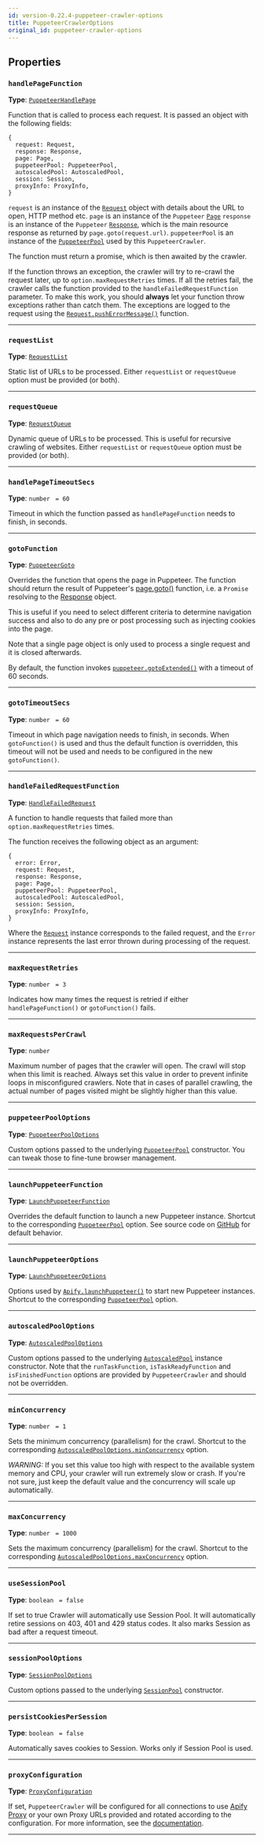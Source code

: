 ```yaml
---
id: version-0.22.4-puppeteer-crawler-options
title: PuppeteerCrawlerOptions
original_id: puppeteer-crawler-options
---
```


<a name="puppeteercrawleroptions"></a>

## Properties

### `handlePageFunction`

**Type**: [`PuppeteerHandlePage`](../typedefs/puppeteer-handle-page)

Function that is called to process each request. It is passed an object with the following fields:

```
{
  request: Request,
  response: Response,
  page: Page,
  puppeteerPool: PuppeteerPool,
  autoscaledPool: AutoscaledPool,
  session: Session,
  proxyInfo: ProxyInfo,
}
```

`request` is an instance of the [`Request`](../api/request) object with details about the URL to open, HTTP method etc. `page` is an instance of the
`Puppeteer` [`Page`](https://pptr.dev/#?product=Puppeteer&show=api-class-page) `response` is an instance of the `Puppeteer`
[`Response`](https://pptr.dev/#?product=Puppeteer&show=api-class-response), which is the main resource response as returned by
`page.goto(request.url)`. `puppeteerPool` is an instance of the [`PuppeteerPool`](../api/puppeteer-pool) used by this `PuppeteerCrawler`.

The function must return a promise, which is then awaited by the crawler.

If the function throws an exception, the crawler will try to re-crawl the request later, up to `option.maxRequestRetries` times. If all the retries
fail, the crawler calls the function provided to the `handleFailedRequestFunction` parameter. To make this work, you should **always** let your
function throw exceptions rather than catch them. The exceptions are logged to the request using the
[`Request.pushErrorMessage()`](../api/request#pusherrormessage) function.

---

### `requestList`

**Type**: [`RequestList`](../api/request-list)

Static list of URLs to be processed. Either `requestList` or `requestQueue` option must be provided (or both).

---

### `requestQueue`

**Type**: [`RequestQueue`](../api/request-queue)

Dynamic queue of URLs to be processed. This is useful for recursive crawling of websites. Either `requestList` or `requestQueue` option must be
provided (or both).

---

### `handlePageTimeoutSecs`

**Type**: `number` <code> = 60</code>

Timeout in which the function passed as `handlePageFunction` needs to finish, in seconds.

---

### `gotoFunction`

**Type**: [`PuppeteerGoto`](../typedefs/puppeteer-goto)

Overrides the function that opens the page in Puppeteer. The function should return the result of Puppeteer's
[page.goto()](https://pptr.dev/#?product=Puppeteer&show=api-pagegotourl-options) function, i.e. a `Promise` resolving to the
[Response](https://pptr.dev/#?product=Puppeteer&show=api-class-httpresponse) object.

This is useful if you need to select different criteria to determine navigation success and also to do any pre or post processing such as injecting
cookies into the page.

Note that a single page object is only used to process a single request and it is closed afterwards.

By default, the function invokes [`puppeteer.gotoExtended()`](../api/puppeteer#gotoextended) with a timeout of 60 seconds.

---

### `gotoTimeoutSecs`

**Type**: `number` <code> = 60</code>

Timeout in which page navigation needs to finish, in seconds. When `gotoFunction()` is used and thus the default function is overridden, this timeout
will not be used and needs to be configured in the new `gotoFunction()`.

---

### `handleFailedRequestFunction`

**Type**: [`HandleFailedRequest`](../typedefs/handle-failed-request)

A function to handle requests that failed more than `option.maxRequestRetries` times.

The function receives the following object as an argument:

```
{
  error: Error,
  request: Request,
  response: Response,
  page: Page,
  puppeteerPool: PuppeteerPool,
  autoscaledPool: AutoscaledPool,
  session: Session,
  proxyInfo: ProxyInfo,
}
```

Where the [`Request`](../api/request) instance corresponds to the failed request, and the `Error` instance represents the last error thrown during
processing of the request.

---

### `maxRequestRetries`

**Type**: `number` <code> = 3</code>

Indicates how many times the request is retried if either `handlePageFunction()` or `gotoFunction()` fails.

---

### `maxRequestsPerCrawl`

**Type**: `number`

Maximum number of pages that the crawler will open. The crawl will stop when this limit is reached. Always set this value in order to prevent infinite
loops in misconfigured crawlers. Note that in cases of parallel crawling, the actual number of pages visited might be slightly higher than this value.

---

### `puppeteerPoolOptions`

**Type**: [`PuppeteerPoolOptions`](../typedefs/puppeteer-pool-options)

Custom options passed to the underlying [`PuppeteerPool`](../api/puppeteer-pool) constructor. You can tweak those to fine-tune browser management.

---

### `launchPuppeteerFunction`

**Type**: [`LaunchPuppeteerFunction`](../typedefs/launch-puppeteer-function)

Overrides the default function to launch a new Puppeteer instance. Shortcut to the corresponding [`PuppeteerPool`](../api/puppeteer-pool) option. See
source code on [GitHub](https://github.com/apify/apify-js/blob/master/src/puppeteer_pool.js#L28) for default behavior.

---

### `launchPuppeteerOptions`

**Type**: [`LaunchPuppeteerOptions`](../typedefs/launch-puppeteer-options)

Options used by [`Apify.launchPuppeteer()`](../api/apify#launchpuppeteer) to start new Puppeteer instances. Shortcut to the corresponding
[`PuppeteerPool`](../api/puppeteer-pool) option.

---

### `autoscaledPoolOptions`

**Type**: [`AutoscaledPoolOptions`](../typedefs/autoscaled-pool-options)

Custom options passed to the underlying [`AutoscaledPool`](../api/autoscaled-pool) instance constructor. Note that the `runTaskFunction`,
`isTaskReadyFunction` and `isFinishedFunction` options are provided by `PuppeteerCrawler` and should not be overridden.

---

### `minConcurrency`

**Type**: `number` <code> = 1</code>

Sets the minimum concurrency (parallelism) for the crawl. Shortcut to the corresponding
[`AutoscaledPoolOptions.minConcurrency`](../typedefs/autoscaled-pool-options#minconcurrency) option.

_WARNING:_ If you set this value too high with respect to the available system memory and CPU, your crawler will run extremely slow or crash. If
you're not sure, just keep the default value and the concurrency will scale up automatically.

---

### `maxConcurrency`

**Type**: `number` <code> = 1000</code>

Sets the maximum concurrency (parallelism) for the crawl. Shortcut to the corresponding
[`AutoscaledPoolOptions.maxConcurrency`](../typedefs/autoscaled-pool-options#maxconcurrency) option.

---

### `useSessionPool`

**Type**: `boolean` <code> = false</code>

If set to true Crawler will automatically use Session Pool. It will automatically retire sessions on 403, 401 and 429 status codes. It also marks
Session as bad after a request timeout.

---

### `sessionPoolOptions`

**Type**: [`SessionPoolOptions`](../typedefs/session-pool-options)

Custom options passed to the underlying [`SessionPool`](../api/session-pool) constructor.

---

### `persistCookiesPerSession`

**Type**: `boolean` <code> = false</code>

Automatically saves cookies to Session. Works only if Session Pool is used.

---

### `proxyConfiguration`

**Type**: [`ProxyConfiguration`](../api/proxy-configuration)

If set, `PuppeteerCrawler` will be configured for all connections to use [Apify Proxy](https://my.apify.com/proxy) or your own Proxy URLs provided and
rotated according to the configuration. For more information, see the [documentation](https://docs.apify.com/proxy).

---
